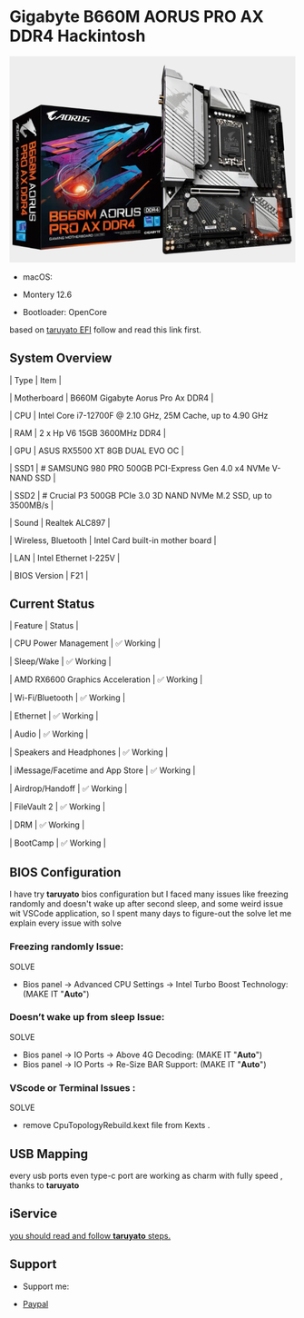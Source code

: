 
# Gigabyte B660M AORUS PRO AX DDR4 Hackintosh

  

![images](./images/Gigabyte-B660M-AORUS-PRO-AX-DDR4-1-700x504.png)

  
* macOS:
- Montery 12.6 
* Bootloader: OpenCore

  
based on [taruyato EFI](https://github.com/taruyato/b660m-aorus-pro-hackintosh) follow and read this link first.

## System Overview

  
| Type | Item |

| Motherboard | B660M Gigabyte Aorus Pro Ax DDR4 |

| CPU | Intel Core i7-12700F @ 2.10 GHz, 25M Cache, up to 4.90 GHz

| RAM | 2 x Hp V6 15GB 3600MHz DDR4 |

| GPU |  ASUS RX5500 XT 8GB DUAL EVO OC |

| SSD1 | # SAMSUNG 980 PRO 500GB PCI-Express Gen 4.0 x4 NVMe V-NAND SSD |

| SSD2 | # Crucial P3 500GB PCIe 3.0 3D NAND NVMe M.2 SSD, up to 3500MB/s |

| Sound | Realtek ALC897 |

| Wireless, Bluetooth | Intel Card built-in mother board |

| LAN | Intel Ethernet I-225V |

| BIOS Version | F21 |

    
## Current Status

  

| Feature | Status |

| CPU Power Management | ✅ Working |

| Sleep/Wake | ✅ Working |

| AMD RX6600 Graphics Acceleration | ✅ Working |

| Wi-Fi/Bluetooth | ✅ Working |

| Ethernet | ✅ Working |

| Audio | ✅ Working |

| Speakers and Headphones | ✅ Working |

| iMessage/Facetime and App Store | ✅ Working |

| Airdrop/Handoff | ✅ Working |

| FileVault 2 | ✅ Working |

| DRM | ✅ Working |

| BootCamp | ✅ Working |

  

## BIOS Configuration

I have try **taruyato** bios configuration but I faced many issues like freezing randomly and doesn't wake up after second sleep, and some weird issue wit VSCode application, so I spent many days to figure-out the solve let me explain every issue with solve
  

### Freezing randomly Issue:

SOLVE
- Bios panel -> Advanced CPU Settings -> Intel Turbo Boost Technology: (MAKE IT "**Auto**")


### Doesn’t wake up from sleep Issue:

SOLVE
- Bios panel -> IO Ports -> Above 4G Decoding: (MAKE IT "**Auto**")
- Bios panel -> IO Ports -> Re-Size BAR Support: (MAKE IT "**Auto**")


### VScode or Terminal Issues :

SOLVE
- remove CpuTopologyRebuild.kext file from Kexts .



## USB Mapping
  
every usb ports even type-c port are working as charm with fully speed , thanks to **taruyato**


  

## iService
 [you should read and follow **taruyato** steps.](https://github.com/taruyato/b660m-aorus-pro-hackintosh) 
 
## Support

* Support me:

- [Paypal](https://www.paypal.com/paypalme/niypoo)

